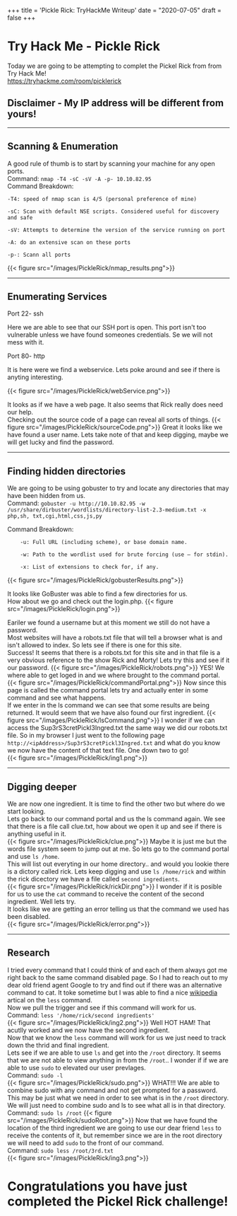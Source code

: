 +++
title = 'Pickle Rick: TryHackMe Writeup'
date = "2020-07-05"
draft = false
+++

# Try Hack Me - Pickle Rick

Today we are going to be attempting to complet the Pickel Rick from from Try Hack Me!  
https://tryhackme.com/room/picklerick  

## Disclaimer -  My IP address will be different from yours!

---

## Scanning & Enumeration

A good rule of thumb is to start by scanning your machine for any open ports.  
Command: `nmap -T4 -sC -sV -A -p- 10.10.82.95`  
Command Breakdown:

	-T4: speed of nmap scan is 4/5 (personal preference of mine)

    -sC: Scan with default NSE scripts. Considered useful for discovery and safe

	-sV: Attempts to determine the version of the service running on port

    -A: do an extensive scan on these ports

	-p-: Scann all ports

{{< figure src="/images/PickleRick/nmap_results.png">}}

---
## Enumerating Services

Port 22- ssh

Here we are able to see that our SSH port is open. This port isn't too vulnerable unless we have found someones credentials. Se we will not mess with it.


Port 80- http

It is here were we find a webservice. Lets poke around and see if there is anyting interesting.  


{{< figure src="/images/PickleRick/webService.png">}}

It looks as if we have a web page. It also seems that Rick really does need our help.  
Checking out the source code of a page can reveal all sorts of things.
{{< figure src="/images/PickleRick/sourceCode.png">}}
Great it looks like we have found a user name. Lets take note of that and keep digging, maybe we will get lucky and find the password.  

---
## Finding hidden directories

We are going to be using gobuster to try and locate any directories that may have been hidden from us.  
Command: `gobuster -u http://10.10.82.95 -w /usr/share/dirbuster/wordlists/directory-list-2.3-medium.txt -x php,sh, txt,cgi,html,css,js,py`  

Command Breakdown:
```
    -u: Full URL (including scheme), or base domain name.

	-w: Path to the wordlist used for brute forcing (use – for stdin).

    -x: List of extensions to check for, if any.  
```
{{< figure src="/images/PickleRick/gobusterResults.png">}}

It looks like GoBuster was able to find a few directories for us.  
How about we go and check out the login.php.
{{< figure src="/images/PickleRick/login.png">}}

Eariler we found a username but at this moment we still do not have a password.  
Most websites will have a robots.txt file that will tell a browser what is and isn't allowed to index. So lets see if there is one for this site.  
Success! It seems that there is a robots.txt for this site and in that file is a very obvious reference to the show Rick and Morty! Lets try this and see if it our password. 
{{< figure src="/images/PickleRick/robots.png">}}
YES! We where able to get loged in and we where brought to the command portal.
{{< figure src="/images/PickleRick/commandPortal.png">}}
Now since this page is called the command portal lets try and actually enter in some command and see what happens.  
If we enter in the ls command we can see that some results are being returned. It would seem that we have also found our first ingredient.
{{< figure src="/images/PickleRick/lsCommand.png">}}
I wonder if we can access the Sup3rS3cretPickl3Ingred.txt the same way we did our robots.txt file. So in my browser I just went to the following page `http://<ipAddress>/Sup3rS3cretPickl3Ingred.txt` and what do you know we now have the content of that text file. One down two to go!  
{{< figure src="/images/PickleRick/ing1.png">}}

---

## Digging deeper

We are now one ingredient. It is time to find the other two but where do we start looking.  
Lets go back to our command portal and us the ls command again. We see that there is a file call clue.txt, how about we open it up and see if there is anything useful in it.  
{{< figure src="/images/PickleRick/clue.png">}}
Maybe it is just me but the words file system seem to jump out at me. So lets go to the command portal and use `ls /home`.  
This will list out everyting in our home directory.. and would you lookie there is a dictory called rick. Lets keep digging and use `ls /home/rick` and within the rick dicectory we have a file called `second ingredients`.  
{{< figure src="/images/PickleRick/rickDir.png">}}
I wonder if it is posible for us to use the `cat` command to receive the content of the second ingredient. Well lets try.  
It looks like we are getting an error telling us that the command we used has been disabled.  
{{< figure src="/images/PickleRick/error.png">}}

---
## Research

I tried every command that I could think of and each of them always got me right back to the same command disabled page. So I had to reach out to my dear old friend agent Google to try and find out if there was an alternative command to cat.
It toke sometime but I was able to find a nice [wikipedia](https://en.wikipedia.org/wiki/Less_(Unix)) artical on the `less` command.  
Now we pull the trigger and see if this command will work for us.  
Command: `less '/home/rick/second ingredients'`  
{{< figure src="/images/PickleRick/ing2.png">}}
Well HOT HAM! That acutlly worked and we now have the second ingredient.  
Now that we know the `less` command will work for us we just need to track down the thrid and final ingredient.  
Lets see if we are able to use `ls` and get into the `/root` directory. It seems that we are not able to view anything in from the `/root`.. I wonder if if we are able to use `sudo` to elevated our user prevlages.  
Command: `sudo -l`  
{{< figure src="/images/PickleRick/sudo.png">}}
WHAT!!! We are able to combine sudo with any command and not get prompted for a password. This may be just what we need in order to see what is in the `/root` directory. We will just need to combine sudo and ls to see what all is in that directory.  
Command: `sudo ls /root`
{{< figure src="/images/PickleRick/sudoRoot.png">}}
Now that we have found the location of the third ingredient we are going to use our dear friend `less` to receive the contents of it, but remember since we are in the root directory we will need to add `sudo` to the front of our command.    
Command: `sudo less /root/3rd.txt`  
{{< figure src="/images/PickleRick/ing3.png">}}

# Congratulations you have just completed the Pickel Rick challenge!
